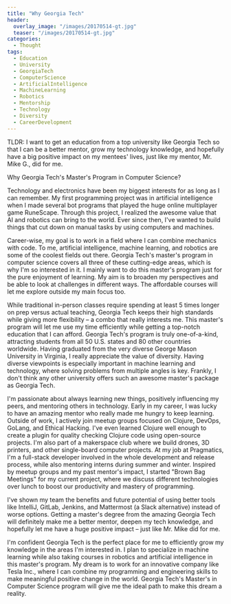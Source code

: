 ```yaml
---
title: "Why Georgia Tech"
header:
  overlay_image: "/images/20170514-gt.jpg"
  teaser: "/images/20170514-gt.jpg"
categories:
  - Thought
tags:
  - Education
  - University
  - GeorgiaTech
  - ComputerScience
  - ArtificialIntelligence
  - MachineLearning
  - Robotics
  - Mentorship
  - Technology
  - Diversity
  - CareerDevelopment
---
```

TLDR: I want to get an education from a top university like Georgia Tech so that I can be a better mentor, grow my technology knowledge, and hopefully have a big positive impact on my mentees' lives, just like my mentor, Mr. Mike G., did for me.

Why Georgia Tech's Master's Program in Computer Science?

Technology and electronics have been my biggest interests for as long as I can remember. My first programming project was in artificial intelligence when I made several bot programs that played the huge online multiplayer game RuneScape. Through this project, I realized the awesome value that AI and robotics can bring to the world. Ever since then, I've wanted to build things that cut down on manual tasks by using computers and machines.

Career-wise, my goal is to work in a field where I can combine mechanics with code. To me, artificial intelligence, machine learning, and robotics are some of the coolest fields out there. Georgia Tech's master's program in computer science covers all three of these cutting-edge areas, which is why I'm so interested in it. I mainly want to do this master's program just for the pure enjoyment of learning. My aim is to broaden my perspectives and be able to look at challenges in different ways. The affordable courses will let me explore outside my main focus too.

While traditional in-person classes require spending at least 5 times longer on prep versus actual teaching, Georgia Tech keeps their high standards while giving more flexibility – a combo that really interests me. This master's program will let me use my time efficiently while getting a top-notch education that I can afford. Georgia Tech's program is truly one-of-a-kind, attracting students from all 50 U.S. states and 80 other countries worldwide. Having graduated from the very diverse George Mason University in Virginia, I really appreciate the value of diversity. Having diverse viewpoints is especially important in machine learning and technology, where solving problems from multiple angles is key. Frankly, I don't think any other university offers such an awesome master's package as Georgia Tech.

I'm passionate about always learning new things, positively influencing my peers, and mentoring others in technology. Early in my career, I was lucky to have an amazing mentor who really made me hungry to keep learning. Outside of work, I actively join meetup groups focused on Clojure, DevOps, GoLang, and Ethical Hacking. I've even learned Clojure well enough to create a plugin for quality checking Clojure code using open-source projects. I'm also part of a makerspace club where we build drones, 3D printers, and other single-board computer projects. At my job at Pragmatics, I'm a full-stack developer involved in the whole development and release process, while also mentoring interns during summer and winter. Inspired by meetup groups and my past mentor's impact, I started "Brown Bag Meetings" for my current project, where we discuss different technologies over lunch to boost our productivity and mastery of programming.

I've shown my team the benefits and future potential of using better tools like IntelliJ, GitLab, Jenkins, and Mattermost (a Slack alternative) instead of worse options. Getting a master's degree from the amazing Georgia Tech will definitely make me a better mentor, deepen my tech knowledge, and hopefully let me have a huge positive impact – just like Mr. Mike did for me.

I'm confident Georgia Tech is the perfect place for me to efficiently grow my knowledge in the areas I'm interested in. I plan to specialize in machine learning while also taking courses in robotics and artificial intelligence in this master's program. My dream is to work for an innovative company like Tesla Inc., where I can combine my programming and engineering skills to make meaningful positive change in the world. Georgia Tech's Master's in Computer Science program will give me the ideal path to make this dream a reality.